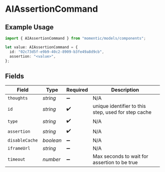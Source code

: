 # AIAssertionCommand

## Example Usage

```typescript
import { AIAssertionCommand } from "momentic/models/components";

let value: AIAssertionCommand = {
  id: "02c73d5f-e9b9-40c2-8909-b3fe49a8d9cb",
  assertion: "<value>",
};
```

## Fields

| Field                                               | Type                                                | Required                                            | Description                                         |
| --------------------------------------------------- | --------------------------------------------------- | --------------------------------------------------- | --------------------------------------------------- |
| `thoughts`                                          | *string*                                            | :heavy_minus_sign:                                  | N/A                                                 |
| `id`                                                | *string*                                            | :heavy_check_mark:                                  | unique identifier to this step, used for step cache |
| `type`                                              | *string*                                            | :heavy_check_mark:                                  | N/A                                                 |
| `assertion`                                         | *string*                                            | :heavy_check_mark:                                  | N/A                                                 |
| `disableCache`                                      | *boolean*                                           | :heavy_minus_sign:                                  | N/A                                                 |
| `iframeUrl`                                         | *string*                                            | :heavy_minus_sign:                                  | N/A                                                 |
| `timeout`                                           | *number*                                            | :heavy_minus_sign:                                  | Max seconds to wait for assertion to be true        |